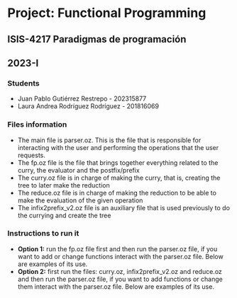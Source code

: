# Project: Functional Programming
## ISIS-4217 Paradigmas de programación
## 2023-I
### Students
- Juan Pablo Gutiérrez Restrepo - 202315877
- Laura Andrea Rodríguez Rodríguez - 201816069

### Files information
- The main file is parser.oz. This is the file that is responsible for interacting with the user and performing the operations that the user requests.
- The fp.oz file is the file that brings together everything related to the curry, the evaluator and the postfix/prefix
- The curry.oz file is in charge of making the curry, that is, creating the tree to later make the reduction
- The reduce.oz file is in charge of making the reduction to be able to make the evaluation of the given operation
- The infix2prefix_v2.oz file is an auxiliary file that is used previously to do the currying and create the tree

### Instructions to run it
- **Option 1:** run the fp.oz file first and then run the parser.oz file, if you want to add or change functions interact with the parser.oz file. Below are examples of its use.
- **Option 2:** first run the files: curry.oz, infix2prefix_v2.oz and reduce.oz and then run the parser.oz file, if you want to add functions or change them interact with the parser.oz file. Below are examples of its use.
